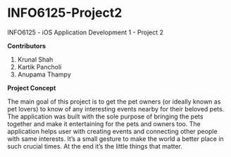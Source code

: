 # INFO6125-Project2
INFO6125 - iOS Application Development 1 - Project 2

<b>Contributors</b>
1. Krunal Shah
2. Kartik Pancholi
3. Anupama Thampy


<b>Project Concept</b>

The main goal of this project is to get the pet owners (or ideally known as pet lovers) to know of any interesting events nearby for their beloved pets. The application was built with the sole purpose of bringing the pets together and make it entertaining for the pets and owners too. The application helps user with creating events and connecting other people with same interests. It’s a small gesture to make the world a better place in such crucial times. At the end it’s the little things that matter.
